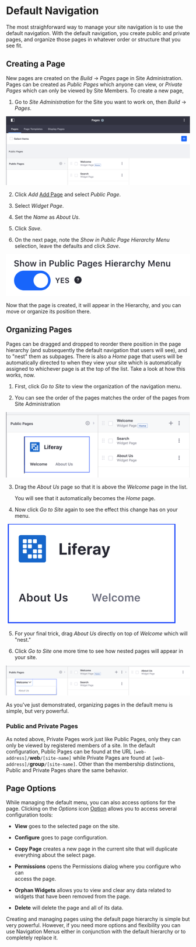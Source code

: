 # Default Navigation

The most straighforward way to manage your site navigation is to use the default
navigation. With the default navigation, you create public and private pages, and organize those pages in whatever order or structure that you see fit.

## Creating a Page

New pages are created on the *Build* &rarr; *Pages* page in Site 
Administration. Pages can be created as *Public Pages* which anyone can view, 
or *Private Pages* which can only be viewed by Site Members. To create a new 
page,

1.  Go to *Site Administration* for the Site you want to work on, then
    *Build* &rarr; *Pages*.

![Figure 1: In the default site, initially only the *Welcome* and the hidden *Search* pages exist in the Public Pages Hierarchy.](../../../../images/default-nav-pages.png)

2.  Click *Add* [Add Page](../../../../images/icon-add.png) and select *Public 
    Page*.
    
3.  Select *Widget Page*.

4.  Set the *Name* as *About Us*.

5.  Click *Save*.

6.  On the next page, note the *Show in Public Page Hierarchy Menu* selection, 
    leave the defaults and click *Save*.

![Figure 2: When you create a page, by default it is added to the default navigation, called the Public (or Private) Pages Hierarchy Menu.](../../../../images/page-hierarchy-menu.png)

Now that the page is created, it will appear in the Hierarchy, and you can move or organize its position there.

## Organizing Pages

Pages can be dragged and dropped to reorder there position in the page 
hierarchy (and subsequently the default navigation that users will see), and to 
"nest" them as subpages. There is also a *Home* page that users will be 
automatically directed to when they view your site which is automatically 
assigned to whichever page is at the top of the list. Take a look at how this works, now.

1.  First, click *Go to Site* to view the organization of the navigation menu.

2.  You can see the order of the pages matches the order of the pages from
    Site Administration

![Figure 3: You can see the order of pages in Site Administration vs. how they appear on the site.](../../../../images/navigation-practical1.png)    
    
3.  Drag the *About Us* page so that it is above the *Welcome* page in the list.

    You will see that it automatically becomes the *Home* page.

4.  Now click *Go to Site* again to see the effect this change has on your menu.

![Figure 3: *About Us* is now the home page, and *Welcome* is second in the nav.](../../../../images/navigation-practical2.png)

5.  For your final trick, drag *About Us* directly on top of *Welcome* which will "nest."

6.  Click *Go to Site* one more time to see how nested pages will appear in your
    site.

![Figure 4: *About Us* is now nested under *Welcome* and will appear when you mouse-over *Welcome*.](../../../../images/navigation-practical3.png)

As you've just demonstrated, organizing pages in the default menu is simple, 
but very powerful.

### Public and Private Pages

As noted above, Private Pages work just like Public Pages, only they can only 
be viewed by registered members of a site. In the default configuration, Public 
Pages can be found at the URL `[web-address]/`**web**`/[site-name]` while 
Private Pages are found at `[web-address]/`**group**`/[site-name]`. Other than the membership distinctions, Public and Private Pages share the same behavior.

## Page Options

While managing the default menu, you can also access options for the page. 
Clicking on the *Options* icon [Option](../../../../images/icon-options.png) 
allows you to access several configuration tools:

* **View** goes to the selected page on the site.

* **Configure** goes to page configuration.

* **Copy Page** creates a new page in the current site that will duplicate     
    everything about the select page.

* **Permissions** opens the Permissions dialog where you configure who can   
    access the page.
    
* **Orphan Widgets** allows you to view and clear any data related to widgets 
    that have been removed from the page.
    
* **Delete** will delete the page and all of its data.

Creating and managing pages using the default page hierarchy is simple but very 
powerful. However, if you need more options and flexibility you can use 
Navigation Menus either in conjunction with the default hierarchy or to 
completely replace it.
